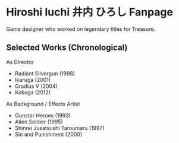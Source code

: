 # Hiroshi Iuchi 井内 ひろし Fanpage

Game designer who worked on legendary titles for Treasure.

## Selected Works (Chronological)

As Director

* Radiant Silvergun (1998)
* Ikaruga (2001)
* Gradius V (2004)
* Kokuga (2012)

As Background / Effects Artist

* Gunstar Heroes (1993)
* Alien Soldier (1995)
* Shinrei Jusatsushi Taroumaru (1997)
* Sin and Punishment (2000)
